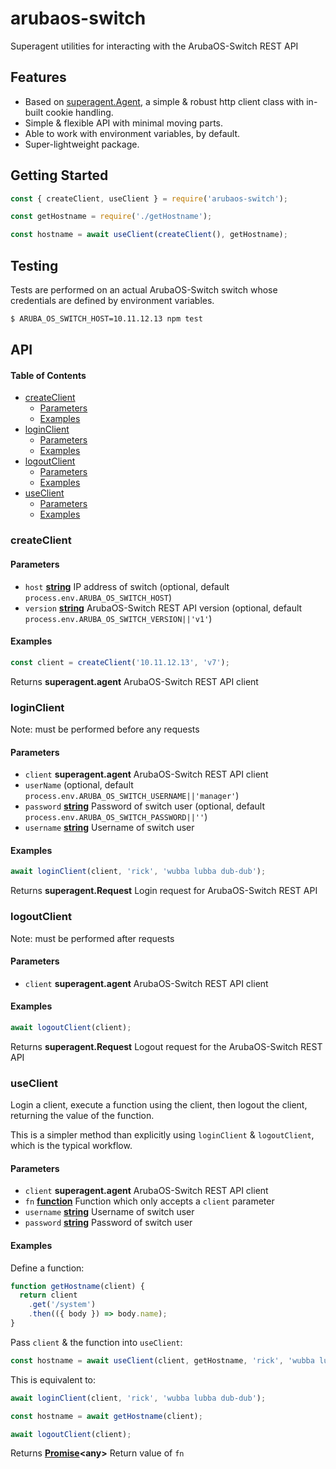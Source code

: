 # arubaos-switch

Superagent utilities for interacting with the ArubaOS-Switch REST API

## Features

-   Based on [superagent.Agent](https://visionmedia.github.io/superagent/#agents-for-global-state), a simple & robust http client class with in-built cookie handling.
-   Simple & flexible API with minimal moving parts.
-   Able to work with environment variables, by default.
-   Super-lightweight package.

## Getting Started

```javascript
const { createClient, useClient } = require('arubaos-switch');

const getHostname = require('./getHostname');

const hostname = await useClient(createClient(), getHostname);
```

## Testing

Tests are performed on an actual ArubaOS-Switch switch whose credentials are defined by environment variables.

```bash
$ ARUBA_OS_SWITCH_HOST=10.11.12.13 npm test
```

## API

<!-- Generated by documentation.js. Update this documentation by updating the source code. -->

#### Table of Contents

-   [createClient](#createclient)
    -   [Parameters](#parameters)
    -   [Examples](#examples)
-   [loginClient](#loginclient)
    -   [Parameters](#parameters-1)
    -   [Examples](#examples-1)
-   [logoutClient](#logoutclient)
    -   [Parameters](#parameters-2)
    -   [Examples](#examples-2)
-   [useClient](#useclient)
    -   [Parameters](#parameters-3)
    -   [Examples](#examples-3)

### createClient

#### Parameters

-   `host` **[string](https://developer.mozilla.org/docs/Web/JavaScript/Reference/Global_Objects/String)** IP address of switch (optional, default `process.env.ARUBA_OS_SWITCH_HOST`)
-   `version` **[string](https://developer.mozilla.org/docs/Web/JavaScript/Reference/Global_Objects/String)** ArubaOS-Switch REST API version (optional, default `process.env.ARUBA_OS_SWITCH_VERSION||'v1'`)

#### Examples

```javascript
const client = createClient('10.11.12.13', 'v7');
```

Returns **superagent.agent** ArubaOS-Switch REST API client

### loginClient

Note: must be performed before any requests

#### Parameters

-   `client` **superagent.agent** ArubaOS-Switch REST API client
-   `userName`   (optional, default `process.env.ARUBA_OS_SWITCH_USERNAME||'manager'`)
-   `password` **[string](https://developer.mozilla.org/docs/Web/JavaScript/Reference/Global_Objects/String)** Password of switch user (optional, default `process.env.ARUBA_OS_SWITCH_PASSWORD||''`)
-   `username` **[string](https://developer.mozilla.org/docs/Web/JavaScript/Reference/Global_Objects/String)** Username of switch user

#### Examples

```javascript
await loginClient(client, 'rick', 'wubba lubba dub-dub');
```

Returns **superagent.Request** Login request for ArubaOS-Switch REST API

### logoutClient

Note: must be performed after requests

#### Parameters

-   `client` **superagent.agent** ArubaOS-Switch REST API client

#### Examples

```javascript
await logoutClient(client);
```

Returns **superagent.Request** Logout request for the ArubaOS-Switch REST API

### useClient

Login a client, execute a function using the client, then logout the client,
returning the value of the function.

This is a simpler method than explicitly using `loginClient` & `logoutClient`,
which is the typical workflow.

#### Parameters

-   `client` **superagent.agent** ArubaOS-Switch REST API client
-   `fn` **[function](https://developer.mozilla.org/docs/Web/JavaScript/Reference/Statements/function)** Function which only accepts a `client` parameter
-   `username` **[string](https://developer.mozilla.org/docs/Web/JavaScript/Reference/Global_Objects/String)** Username of switch user
-   `password` **[string](https://developer.mozilla.org/docs/Web/JavaScript/Reference/Global_Objects/String)** Password of switch user

#### Examples

Define a function:


```javascript
function getHostname(client) {
  return client
    .get('/system')
    .then(({ body }) => body.name);
}
```

Pass `client` & the function into `useClient`:


```javascript
const hostname = await useClient(client, getHostname, 'rick', 'wubba lubba dub-dub');
```

This is equivalent to:


```javascript
await loginClient(client, 'rick', 'wubba lubba dub-dub');

const hostname = await getHostname(client);

await logoutClient(client);
```

Returns **[Promise](https://developer.mozilla.org/docs/Web/JavaScript/Reference/Global_Objects/Promise)&lt;any>** Return value of `fn`
